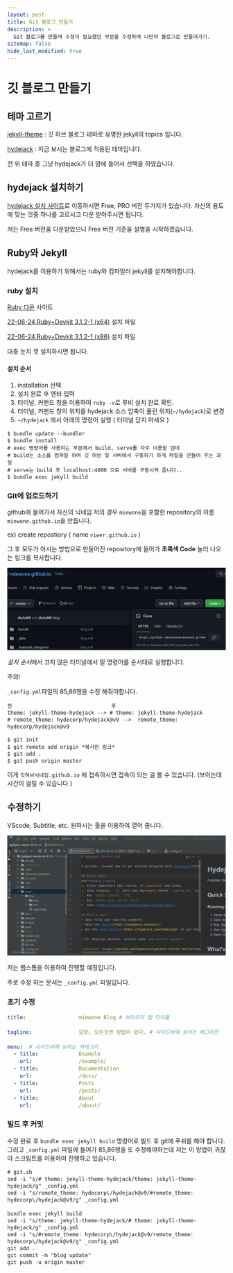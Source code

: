 ```yaml
---
layout: post
title: Git 블로그 만들기
description: >
  Git 블로그를 만들며 수정이 필요했던 부분을 수정하며 나만의 블로그로 만들어가기.
sitemap: false
hide_last_modified: true
---
```

# 깃 블로그 만들기 
## 테마 고르기

[jekyll-theme](https://github.com/topics/jekyll-theme) : 깃 허브 블로그 테마로 유명한 jekyll의 topics 입니다.

[hydejack](https://hydejack.com/blog/) : 지금 보시는 블로그에 적용된 테마입니다.

전 위 테마 중 그냥 hydejack가 더 맘에 들어서 선택을 하였습니다.

## hydejack 설치하기

[hydejack 설치 사이트](https://hydejack.com/download/)로 이동하시면 Free, PRO 버전 두가지가 있습니다. 자신의 용도에 맞는 것중 하나를 
고르시고 다운 받아주시면 됩니다.

저는 Free 버전을 다운받았으니 Free 버전 기준을 설명을 시작하겠습니다.

## Ruby와 Jekyll

hydejack를 이용하기 위해서는 ruby와 컴파일러 jekyll를 설치해야합니다.

### ruby 설치

[Ruby 다운](https://rubyinstaller.org/downloads/) 사이트

[22-06-24,Ruby+Devkit 3.1.2-1 (x64)](https://github.com/oneclick/rubyinstaller2/releases/download/RubyInstaller-3.1.2-1/rubyinstaller-devkit-3.1.2-1-x64.exe) 설치 파일

[22-06-24,Ruby+Devkit 3.1.2-1 (x86)](https://github.com/oneclick/rubyinstaller2/releases/download/RubyInstaller-3.1.2-1/rubyinstaller-devkit-3.1.2-1-x86.exe) 설치 파일

대충 눈치 껏 설치하시면 됩니다.

#### 설치 순서
1. installation 선택
2. 설치 완료 후 엔터 입력
3. 터미널, 커맨드 창을 이용하여 `ruby -v`로 루비 설치 완료 확인.
4. 터미널, 커맨드 창의 위치를 hydejack 소스 압축이 풀린 위치(`~/hydejack`)로 변경
5. `~/hydejack` 에서 아래의 명령어 실행 ( 터미널 닫지 마세요 )
```shell
$ bundle update --bundler
$ bundle install
# exec 명령어를 사용하는 부분에서 build, serve를 자주 이용할 텐데
# build는 소스를 컴파일 하여 깃 허브 및 서버에서 구동하기 하게 파일을 만들어 주는 과정
# serve는 build 후 localhost:4000 으로 서버를 구동시켜 줍니다..
$ bundle exec jekyll build
```
### Git에 업로드하기

github에 들어가서 자신의 닉네임 저의 경우 `miewone`을 포함한 repository의 이름 `miewone.github.io`을 만듭니다.

ex) create repostiory ( name `viwer.github.io` )

그 후 모두가 아시는 방법으로 만들어진 repository에 들어가 **초록색 Code** 눌러 나오는 링크를 복사합니다.

![img_2.png](img_2.png)

*설치 순서*에서 끄지 않은 터미널에서 밑 명령어를 순서대로 실행합니다.

 주의! 

`_config.yml`파일의 85,86행을 수정 해줘야합니다. 
```text
전                                후
theme: jekyll-theme-hydejack --> # theme: jekyll-theme-hydejack
# remote_theme: hydecorp/hydejack@v9 -->  remote_theme: hydecorp/hydejack@v9
```

```shell
$ git init
$ git remote add origin *복사한 링크*
$ git add .
$ git push origin master
```

이게 `깃허브닉네임.github.io` 에 접속하시면 접속이 되는 걸 볼 수 있습니다. (보이는데 시간이 걸릴 수 있습니다.)

## 수정하기
 VScode, Subtitle, etc. 원하시는 툴을 이용하여 열어 줍니다.

![img.png](assets/img/blog/blog_tool.PNG)

저는 웹스톰을 이용하여 진행할 예정입니다.

주로 수정 하는 문서는 `_config.yml` 파일입니다.

### 초기 수정
```yaml
title:                 miewone Blog # 브라우저 탭 타이틀 

tagline:               모방; 모든것엔 방법이 있다. # 사이드바에 보이는 태그라인

menu:  # 사이드바에 보이는 카테고리 
  - title:             Example
    url:               /example/
  - title:             Documentation
    url:               /docs/
  - title:             Posts
    url:               /posts/
  - title:             About
    url:               /about/
```

### 빌드 후 커밋

수정 완료 후 
`bundle exec jekyll build` 명령어로 빌드 후 git에 푸쉬를 해야 합니다. 그리고 `_config.yml` 파일에 들어가 85,86행을 또 수정해야하는데 저는 이 방법이 귀찮아
스크립트를 이용하여 진행하고 있습니다.

```shell
# git.sh
sed -i "s/# theme: jekyll-theme-hydejack/theme: jekyll-theme-hydejack/g" _config.yml
sed -i "s/remote_theme: hydecorp\/hydejack@v9/#remote_theme: hydecorp\/hydejack@v9/g" _config.yml

bundle exec jekyll build
sed -i "s/theme: jekyll-theme-hydejack/# theme: jekyll-theme-hydejack/g" _config.yml
sed -i "s/#remote_theme: hydecorp\/hydejack@v9/remote_theme: hydecorp\/hydejack@v9/g" _config.yml
git add .
git commit -m "blog update"
git push -u origin master
```